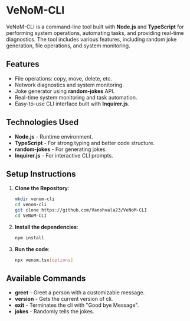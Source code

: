 # VeNoM-CLI

VeNoM-CLI is a command-line tool built with **Node.js** and **TypeScript** for performing system operations, automating tasks, and providing real-time diagnostics. The tool includes various features, including random joke generation, file operations, and system monitoring.

## Features
- File operations: copy, move, delete, etc.
- Network diagnostics and system monitoring.
- Joke generator using **random-jokes** API.
- Real-time system monitoring and task automation.
- Easy-to-use CLI interface built with **Inquirer.js**.

## Technologies Used
- **Node.js** - Runtime environment.
- **TypeScript** - For strong typing and better code structure.
- **random-jokes** - For generating jokes.
- **Inquirer.js** - For interactive CLI prompts.

## Setup Instructions
1. **Clone the Repository**:
   ```bash
   mkdir venom-cli
   cd venom-cli
   git clone https://github.com/Vanshvala23/VeNoM-CLI
   cd VeNoM-CLI
2. **Install the dependencies**:
   ```bash
   npm install
3. **Run the code**:
   ```bash
   npx venom.tsx[options]

## Available Commands
- **greet** - Greet a person with a customizable message.
- **version** - Gets the current version of cli.
- **exit** - Terminates the cli with "Good bye Message".
- **jokes** - Randomly tells the jokes.
